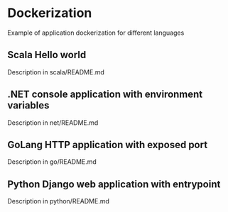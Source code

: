 # Dockerization

Example of application dockerization for different languages

## Scala Hello world

Description in scala/README.md

## .NET console application with environment variables

Description in net/README.md

## GoLang HTTP application with exposed port

Description in go/README.md

## Python Django web application with entrypoint

Description in python/README.md
